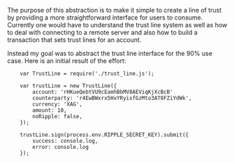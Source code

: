 The purpose of this abstraction is to make it simple to
create a line of trust by providing a more straightforward
interface for users to consume. Currently one would have to
 understand the trust line system as well as how to 
deal with connecting to a remote server and also how to build
a transaction that sets trust lines for an account.

Instead my goal was to abstract the trust line interface
for the 90% use case. Here is an initial result of the effort:

		var TrustLine = require('./trust_line.js');

		var trustLine = new TrustLine({
			account: 'rHKueQebtVU9cEamhBbMV8AEViqKjXcBcB'
			counterparty: 'r4EwBWxrx5HxYRyisfGzMto3AT8FZiYdWk',
			currency: 'XAG',
			amount: 10,
			noRipple: false,
		});

		trustLine.sign(process.env.RIPPLE_SECRET_KEY).submit({
			success: console.log,
			error: console.log
		});

